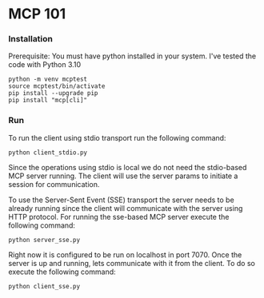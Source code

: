 # MCP 101 

### Installation

Prerequisite: You must have python installed in your system. I've tested the code with Python 3.10

```commandline
python -m venv mcptest
source mcptest/bin/activate
pip install --upgrade pip
pip install "mcp[cli]"
```


### Run
To run the client using stdio transport run the following command: 
```commandline
python client_stdio.py
```
Since the operations using stdio is local we do not need the stdio-based MCP server running. The client will use
the server params to initiate a session for communication.


To use the Server-Sent Event (SSE) transport the server needs to be already running since the client will communicate
with the server using HTTP protocol. For running the sse-based MCP server execute the following command:
````commandline
python server_sse.py
````
Right now it is configured to be run on localhost in port 7070. Once the server is up and running, lets communicate with
it from the client. To do so execute the following command:

```commandline
python client_sse.py
```
